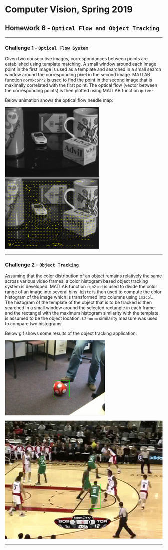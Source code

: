 # Computer Vision, Spring 2019
## Homework 6 - `Optical Flow and Object Tracking`

---
### Challenge 1 - `Optical Flow System`
Given two consecutive images, correspondances between points are established using template matching. A small window around each image point in the first image is used as a template and searched in a small search window around the corresponding pixel in the second image. MATLAB function `normxcorr2` is used to find the point in the second image that is maximally correlated with the first point. The optical flow (vector between the corresponding points) is then plotted using MATLAB function `quiver`.

Below animation shows the optical flow needle map:
<p float="left">
	<img src="flow.gif" width="300" />
	<img src="result.gif" width="300" />
</p>

---
### Challenge 2 - `Object Tracking`
Assuming that the color distribution of an object remains relatively the same across various video frames, a color histogram based object tracking system is developed. MATLAB function `rgb2ind` is used to divide the color range of an image into several bins. `histc` is then used to compute the color histogram of the image which is transformed into columns using `im2col`. The histogram of the template of the object that is to be tracked is then searched in a small window around the selected rectangle in each frame and the rectangel with the maximum histogram similarity with the template is assumed to be the object location. `L2-norm` similarity measure was used to compare two histograms.

Below gif shows some results of the object tracking application:

![Soccer](rolling_ball_result/result.gif?raw=true "Soccer")

![Basketball](basketball_result/result.gif?raw=true "Basketball")

---